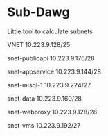 # Sub-Dawg
Little tool to calculate subnets

VNET
10.223.9.128/25

snet-publicapi
10.223.9.176/28

snet-appservice
10.223.9.144/28

snet-misql-1
10.223.9.224/27

snet-data
10.223.9.160/28

snet-webproxy
10.223.9.128/28

snet-vms
10.223.9.192/27
